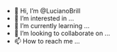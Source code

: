 - 👋 Hi, I’m @LucianoBrill
- 👀 I’m interested in ...
- 🌱 I’m currently learning ...
- 💞️ I’m looking to collaborate on ...
- 📫 How to reach me ...

<!---
LucianoBrill/LucianoBrill is a ✨ special ✨ repository because its `README.md` (this file) appears on your GitHub profile.
You can click the Preview link to take a look at your changes.
--->
